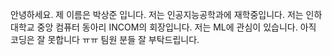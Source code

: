 안녕하세요. 제 이름은 박상준 입니다.
저는 인공지능공학과에 재학중입니다.
저는 인하대학교 중앙 컴퓨터 동아리 INCOM의 회장입니다.
저는 ML에 관심이 있습니다.
아직 코딩은 잘 못합니다 ㅠㅠ
팀원 분들 잘 부탁드립니다.
